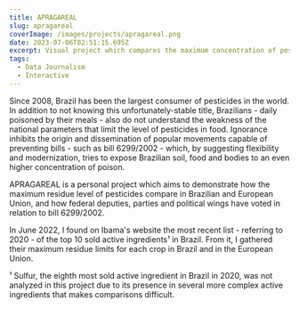 ```yaml
---
title: APRAGAREAL
slug: apragareal
coverImage: /images/projects/apragareal.png
date: 2023-07-06T02:51:15.695Z
excerpt: Visual project which compares the maximum concentration of pesticides according to Brazil's and European Union's legislation.
tags:
  - Data Journalism
  - Interactive
---
```


Since 2008, Brazil has been the largest consumer of pesticides in the world. In addition to not knowing this unfortunately-stable title, Brazilians - daily poisoned by their meals - also do not understand the weakness of the national parameters that limit the level of pesticides in food. Ignorance inhibits the origin and dissemination of popular movements capable of preventing bills - such as bill 6299/2002 - which, by suggesting flexibility and modernization, tries to expose Brazilian soil, food and bodies to an even higher concentration of poison.

APRAGAREAL is a personal project which aims to demonstrate how the maximum residue level of pesticides compare in Brazilian and European Union, and how federal deputies, parties and political wings have voted in relation to bill 6299/2002.

In June 2022, I found on Ibama's website the most recent list - referring to 2020 - of the top 10 sold active ingredients¹ in Brazil. From it, I gathered their maximum residue limits for each crop in Brazil and in the European Union.

¹ Sulfur, the eighth most sold active ingredient in Brazil in 2020, was not analyzed in this project due to its presence in several more complex active ingredients that makes comparisons difficult.